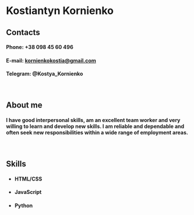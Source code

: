 # Kostiantyn Kornienko

## Contacts
#### Phone: +38 098 45 60 496
#### E-mail: kornienkokostia@gmail.com
#### Telegram: @Kostya_Kornienko 

<br>

## About me
#### I have good interpersonal skills, am an excellent team worker and very willing to learn and develop new skills. I am reliable and dependable and often seek new responsibilities within a wide range of employment areas. 

<br>

## Skills
* #### HTML/CSS 
* #### JavaScript 
* #### Python 

<br>